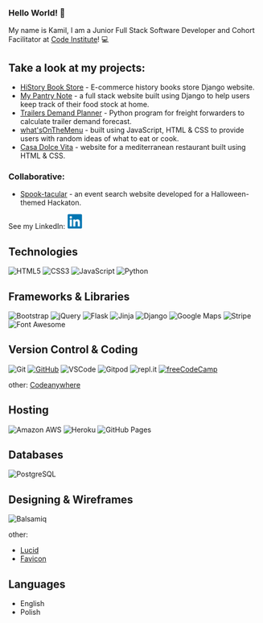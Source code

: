 ### Hello World! 👋

My name is Kamil, I am a Junior Full Stack Software Developer and Cohort Facilitator at [Code Institute](https://codeinstitute.net/ie/about-us/)! 💻 

## Take a look at my projects: 

- [HiStory Book Store](https://github.com/WojtekKamilowski/CI_PP5_HSBS) - E-commerce history books store Django website.
- [My Pantry Note](https://github.com/WojtekKamilowski/CI_PP4_MPN) - a full stack website built using Django to help users keep track of their food stock at home.
- [Trailers Demand Planner](https://github.com/WojtekKamilowski/CI_PP3_TDP) - Python program for freight forwarders to calculate trailer demand forecast.
- [what'sOnTheMenu](https://github.com/WojtekKamilowski/CI_PP2_WOTM) - built using JavaScript, HTML & CSS to provide users with random ideas of what to eat or cook.
- [Casa Dolce Vita](https://github.com/WojtekKamilowski/CI_PP1_CDVMR) - website for a mediterranean restaurant built using HTML & CSS.

### Collaborative:
- [Spook-tacular](https://github.com/WojtekKamilowski/hackathon-oct-team6?tab=readme-ov-file) - an event search website developed for a Halloween-themed Hackaton.

See my LinkedIn: <a target="_blank" href="https://www.linkedin.com/in/kamil-wojciechowski-139022197/"><img height="30" src="https://github.com/devicons/devicon/blob/master/icons/linkedin/linkedin-original.svg"></a>

## Technologies
![HTML5](https://img.shields.io/badge/HTML5%20-%23E34F26.svg?&style=for-the-badge&logo=HTML5&logoColor=FFFFFF)
![CSS3](https://img.shields.io/badge/CSS3%20-%231572B6.svg?&style=for-the-badge&logo=CSS3&logoColor=FFFFFF)
![JavaScript](https://img.shields.io/badge/JavaScript%20-%23323330.svg?&style=for-the-badge&logo=JavaScript&logoColor=F7DF1E)
![Python](https://img.shields.io/badge/Python%20-%23004D7A.svg?&style=for-the-badge&logo=python&logoColor=ffdf76)
  
## Frameworks & Libraries
![Bootstrap](https://img.shields.io/badge/Bootstrap%20-%23563D7C.svg?&style=for-the-badge&logo=Bootstrap&logoColor=FFFFFF)
![jQuery](https://img.shields.io/badge/jQuery%20-%231E2E3B.svg?&style=for-the-badge&logo=jQuery&logoColor=21ACE2)
![Flask](https://img.shields.io/badge/Flask%20-%23000000.svg?&style=for-the-badge&logo=Flask&logoColor=FFFFFF)
![Jinja](https://img.shields.io/badge/Jinja%20-%23000000.svg?&style=for-the-badge&logo=Jinja&logoColor=B41717)
![Django](https://img.shields.io/badge/Django%20-%23092E20.svg?&style=for-the-badge&logo=Django&logoColor=FFFFFF)
![Google Maps](https://img.shields.io/badge/Google%20Maps%20-%234285F4.svg?&style=for-the-badge&logo=Google%20Maps&logoColor=FFFFFF)
![Stripe](https://img.shields.io/badge/Stripe%20-%23646EDE.svg?&style=for-the-badge&logo=Stripe&logoColor=FFFFFF)
![Font Awesome](https://img.shields.io/badge/Font%20Awesome%20-%23339AF0.svg?&style=for-the-badge&logo=Font%20Awesome&logoColor=FFFFFF)

## Version Control & Coding

![Git](https://img.shields.io/badge/Git%20-%23302F2F.svg?&style=for-the-badge&logo=Git&logoColor=F05032)
[![GitHub](https://img.shields.io/badge/GitHub%20-%23181717.svg?&style=for-the-badge&logo=GitHub&logoColor=FFFFFF)](https://github.com/TravelTimN)
![VSCode](https://img.shields.io/badge/VSCode%20-%232B2B30.svg?&style=for-the-badge&logo=Visual%20Studio%20Code&logoColor=007ACC)
![Gitpod](https://img.shields.io/badge/Gitpod%20-%231D1D1D.svg?&style=for-the-badge&logo=Gitpod&logoColor=1AA6E4)
![repl.it](https://img.shields.io/badge/repl.it%20-%23101B30.svg?&style=for-the-badge&logo=repl.it&logoColor=93969C)
[![freeCodeCamp](https://img.shields.io/badge/freeCodeCamp%20-%2300471b.svg?&style=for-the-badge&logo=freeCodeCamp&logoColor=F1BE32)](https://www.freecodecamp.org/traveltimn)

other: [Codeanywhere](https://codeanywhere.com/)

## Hosting
![Amazon AWS](https://img.shields.io/badge/Amazon%20AWS%20-%23232F3E.svg?&style=for-the-badge&logo=Amazon%20AWS&logoColor=FF9900)
![Heroku](https://img.shields.io/badge/Heroku%20-%23430098.svg?&style=for-the-badge&logo=Heroku&logoColor=FFFFFF)
![GitHub Pages](https://img.shields.io/static/v1?style=for-the-badge&message=GitHub+Pages&color=222222&logo=GitHub+Pages&logoColor=FFFFFF&label=)

## Databases

![PostgreSQL](https://img.shields.io/badge/PostgreSQL%20-%23336791.svg?&style=for-the-badge&logo=PostgreSQL&logoColor=FFFFFF)

## Designing & Wireframes

![Balsamiq](https://img.shields.io/badge/Balsamiq%20-%23A60000.svg?&style=for-the-badge&logo=Balsamiq&logoColor=FFFFFF)

other:
- [Lucid](https://lucid.app/)
- [Favicon](https://favicon.io/)

## Languages
- English
- Polish
